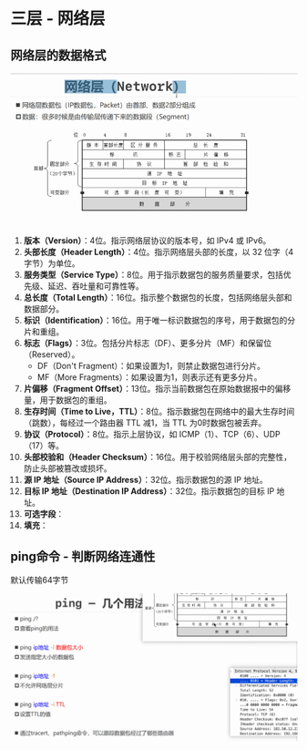 # 三层 - 网络层

## 网络层的数据格式

![image-20240315172859029](./assets/image-20240315172859029.png)

1. **版本（Version）**：4位。指示网络层协议的版本号，如 IPv4 或 IPv6。
2. **头部长度（Header Length）**：4位。指示网络层头部的长度，以 32 位字（4 字节）为单位。
3. **服务类型（Service Type）**：8位。用于指示数据包的服务质量要求，包括优先级、延迟、吞吐量和可靠性等。
4. **总长度（Total Length）**：16位。指示整个数据包的长度，包括网络层头部和数据部分。
5. **标识（Identification）**：16位。用于唯一标识数据包的序号，用于数据包的分片和重组。
6. **标志（Flags）**：3位。包括分片标志（DF）、更多分片（MF）和保留位（Reserved）。
   - DF（Don't Fragment）：如果设置为1，则禁止数据包进行分片。
   - MF（More Fragments）：如果设置为1，则表示还有更多分片。
7. **片偏移（Fragment Offset）**：13位。指示当前数据包在原始数据报中的偏移量，用于数据包的重组。
8. **生存时间（Time to Live，TTL）**：8位。指示数据包在网络中的最大生存时间（跳数），每经过一个路由器 TTL 减1，当 TTL 为0时数据包被丢弃。
9. **协议（Protocol）**：8位。指示上层协议，如 ICMP（1）、TCP（6）、UDP（17）等。
10. **头部校验和（Header Checksum）**：16位。用于校验网络层头部的完整性，防止头部被篡改或损坏。
11. **源 IP 地址（Source IP Address）**：32位。指示数据包的源 IP 地址。
12. **目标 IP 地址（Destination IP Address）**：32位。指示数据包的目标 IP 地址。
13. **可选字段**：
14. **填充**：

## ping命令 - 判断网络连通性

默认传输64字节

![image-20240315173735387](./assets/image-20240315173735387.png)





































































































